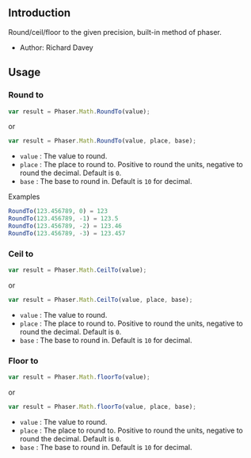 ## Introduction

Round/ceil/floor to the given precision, built-in method of phaser.

- Author: Richard Davey

## Usage

### Round to

```javascript
var result = Phaser.Math.RoundTo(value);
```
or
```javascript
var result = Phaser.Math.RoundTo(value, place, base);
```

- `value` : The value to round.
- `place` : The place to round to. Positive to round the units, negative to round the decimal. Default is `0`.
- `base` : The base to round in. Default is `10` for decimal.

Examples

```javascript
RoundTo(123.456789, 0) = 123
RoundTo(123.456789, -1) = 123.5
RoundTo(123.456789, -2) = 123.46
RoundTo(123.456789, -3) = 123.457
```

### Ceil to

```javascript
var result = Phaser.Math.CeilTo(value);
```
or
```javascript
var result = Phaser.Math.CeilTo(value, place, base);
```

- `value` : The value to round.
- `place` : The place to round to. Positive to round the units, negative to round the decimal. Default is `0`.
- `base` : The base to round in. Default is `10` for decimal.

### Floor to

```javascript
var result = Phaser.Math.floorTo(value);
```
or
```javascript
var result = Phaser.Math.floorTo(value, place, base);
```

- `value` : The value to round.
- `place` : The place to round to. Positive to round the units, negative to round the decimal. Default is `0`.
- `base` : The base to round in. Default is `10` for decimal.


